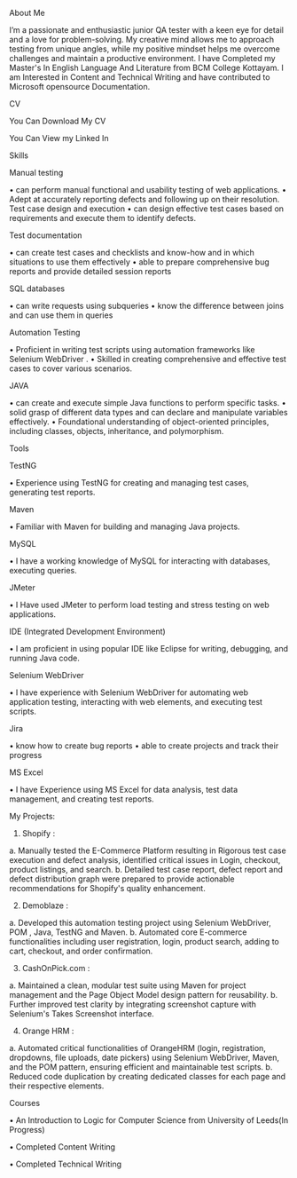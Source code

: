 About Me

I’m a passionate and enthusiastic junior QA tester with a keen eye for detail and a love for problem-solving. My creative mind allows me to approach testing from unique angles, while my positive mindset helps me overcome challenges and maintain a productive environment.
I have Completed my Master's In English Language And Literature from BCM College Kottayam. I am Interested in Content and Technical Writing and have contributed to Microsoft opensource Documentation.

CV

You Can Download My CV

You Can View my Linked In


Skills



Manual testing



•	can perform manual functional and usability testing of web applications.
•	Adept at accurately reporting defects and following up on their resolution.
Test case design and execution
•	can design effective test cases based on requirements and execute them to identify defects.



Test documentation



•	can create test cases and checklists and know-how and in which situations to use them effectively
•	able to prepare comprehensive bug reports and provide detailed session reports


SQL databases



•	can write  requests using subqueries
•	know the difference between joins and can use them in queries


Automation Testing



•	Proficient in writing test scripts using automation frameworks like Selenium WebDriver .
•	Skilled in creating comprehensive and effective test cases to cover various scenarios.



JAVA



•	can create and execute simple Java functions to perform specific tasks.
•	solid grasp of different data types and can declare and manipulate variables effectively.
•	Foundational understanding of object-oriented principles, including classes, objects, inheritance, and polymorphism.


Tools



TestNG



•	Experience using TestNG for creating and managing test cases, generating test reports.


Maven



•	Familiar with Maven for building and managing Java projects.


MySQL



•	I have a working knowledge of MySQL for interacting with databases, executing queries.


JMeter



•	I Have used JMeter to perform load testing and stress testing on web applications.


IDE (Integrated Development Environment)



•	I am proficient in using popular IDE like Eclipse for writing, debugging, and running Java code.


Selenium WebDriver



•	I have experience with Selenium WebDriver for automating web application testing, interacting with web elements, and executing test scripts.

Jira



•	know how to create bug reports
•	able to create projects and track their progress


MS Excel



•	I have Experience using MS Excel for data analysis, test data management, and creating test reports.


 My Projects:



1. Shopify :


 
a. Manually tested the E-Commerce Platform resulting in Rigorous test case execution and defect analysis, identified critical issues in Login, checkout, product listings, and search.
b. Detailed test case report, defect report and defect distribution graph were prepared to provide actionable recommendations for Shopify's quality enhancement.


2. Demoblaze :


 
a. Developed this automation testing project using Selenium WebDriver, POM , Java, TestNG and Maven.
b. Automated core E-commerce functionalities including user registration, login, product search, adding to cart, checkout, and order confirmation.


3. CashOnPick.com :



a. Maintained a clean, modular test suite using Maven for project management and the Page Object Model design pattern for reusability.
b. Further improved test clarity by integrating screenshot capture with Selenium's Takes Screenshot interface.


4. Orange HRM :


 
a. Automated critical functionalities of OrangeHRM (login, registration, dropdowns, file uploads, date pickers) using Selenium WebDriver, Maven, and the POM pattern, ensuring efficient and maintainable test scripts.
b. Reduced code duplication by creating dedicated classes for each page and their respective elements.




Courses



•	An Introduction to Logic for Computer Science from University of Leeds(In Progress)


•	Completed   Content Writing


•	Completed   Technical Writing 





